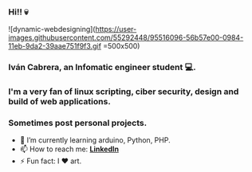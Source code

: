 ### Hi!! :skull: 

![dynamic-webdesigning](https://user-images.githubusercontent.com/55292448/95516096-56b57e00-0984-11eb-9da2-39aae751f9f3.gif =500x500)

### Iván Cabrera, an Infomatic engineer student :computer:.
### I'm a very fan of linux scripting, ciber security, design and build of web applications.
### Sometimes post personal projects.


- 🌱 I’m currently learning arduino, Python, PHP.
- 📫 How to reach me: **[LinkedIn](https://www.linkedin.com/in/iv%C3%A1n-uriel-cabrera-landaverde-307b4a1a0/)**
- ⚡ Fun fact: I :heart: art.
